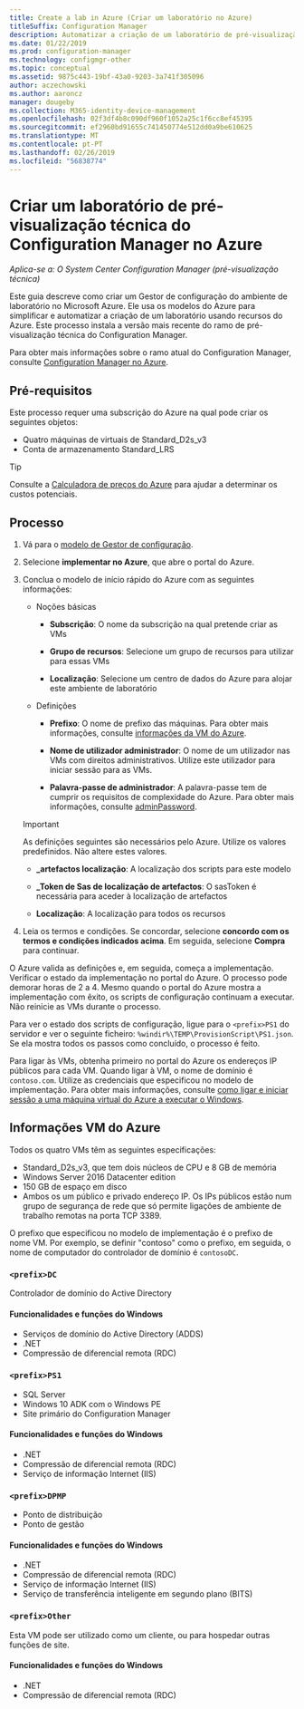```yaml
---
title: Create a lab in Azure (Criar um laboratório no Azure)
titleSuffix: Configuration Manager
description: Automatizar a criação de um laboratório de pré-visualização técnica do Configuration Manager utilizando modelos do Azure
ms.date: 01/22/2019
ms.prod: configuration-manager
ms.technology: configmgr-other
ms.topic: conceptual
ms.assetid: 9875c443-19bf-43a0-9203-3a741f305096
author: aczechowski
ms.author: aaroncz
manager: dougeby
ms.collection: M365-identity-device-management
ms.openlocfilehash: 02f3df4b8c090df960f1052a25c1f6cc8ef45395
ms.sourcegitcommit: ef2960bd91655c741450774e512dd0a9be610625
ms.translationtype: MT
ms.contentlocale: pt-PT
ms.lasthandoff: 02/26/2019
ms.locfileid: "56838774"
---
```

# <a name="create-a-configuration-manager-technical-preview-lab-in-azure"></a>Criar um laboratório de pré-visualização técnica do Configuration Manager no Azure

*Aplica-se a: O System Center Configuration Manager (pré-visualização técnica)*

<!--3556017-->

Este guia descreve como criar um Gestor de configuração do ambiente de laboratório no Microsoft Azure. Ele usa os modelos do Azure para simplificar e automatizar a criação de um laboratório usando recursos do Azure. Este processo instala a versão mais recente do ramo de pré-visualização técnica do Configuration Manager. 

Para obter mais informações sobre o ramo atual do Configuration Manager, consulte [Configuration Manager no Azure](/sccm/core/understand/configuration-manager-on-azure).



## <a name="prerequisites"></a>Pré-requisitos

Este processo requer uma subscrição do Azure na qual pode criar os seguintes objetos: 
- Quatro máquinas de virtuais de Standard_D2s_v3
- Conta de armazenamento Standard_LRS

> [!Tip]  
> Consulte a [Calculadora de preços do Azure](https://azure.microsoft.com/pricing/calculator/) para ajudar a determinar os custos potenciais.  



## <a name="process"></a>Processo

1. Vá para o [modelo de Gestor de configuração](https://azure.microsoft.com/resources/templates/sccm-technicalpreview/).  

2. Selecione **implementar no Azure**, que abre o portal do Azure.  

3. Conclua o modelo de início rápido do Azure com as seguintes informações:

    - Noções básicas  

        - **Subscrição**: O nome da subscrição na qual pretende criar as VMs  

        - **Grupo de recursos**: Selecione um grupo de recursos para utilizar para essas VMs  

        - **Localização**: Selecione um centro de dados do Azure para alojar este ambiente de laboratório  

    - Definições  

        - **Prefixo**: O nome de prefixo das máquinas. Para obter mais informações, consulte [informações da VM do Azure](#azure-vm-info).  

        - **Nome de utilizador administrador**: O nome de um utilizador nas VMs com direitos administrativos. Utilize este utilizador para iniciar sessão para as VMs.  

        - **Palavra-passe de administrador**: A palavra-passe tem de cumprir os requisitos de complexidade do Azure. Para obter mais informações, consulte [adminPassword](https://docs.microsoft.com/rest/api/compute/virtualmachines/createorupdate#osprofile).  

    > [!Important]  
    > As definições seguintes são necessários pelo Azure. Utilize os valores predefinidos. Não altere estes valores.  
    > 
    > - **\_artefactos localização**: A localização dos scripts para este modelo <!-- https://raw.githubusercontent.com/Azure/azure-quickstart-templates/master/sccm-technicalpreview/ -->  
    >
    > - **\_Token de Sas de localização de artefactos**: O sasToken é necessária para aceder à localização de artefactos  
    > 
    > - **Localização**: A localização para todos os recursos

4. Leia os termos e condições. Se concordar, selecione **concordo com os termos e condições indicados acima**. Em seguida, selecione **Compra** para continuar. 

O Azure valida as definições e, em seguida, começa a implementação. Verificar o estado da implementação no portal do Azure. O processo pode demorar horas de 2 a 4. Mesmo quando o portal do Azure mostra a implementação com êxito, os scripts de configuração continuam a executar. Não reinicie as VMs durante o processo.

Para ver o estado dos scripts de configuração, ligue para o `<prefix>PS1` do servidor e ver o seguinte ficheiro: `%windir%\TEMP\ProvisionScript\PS1.json`. Se ela mostra todos os passos como concluído, o processo é feito.

Para ligar às VMs, obtenha primeiro no portal do Azure os endereços IP públicos para cada VM. Quando ligar à VM, o nome de domínio é `contoso.com`. Utilize as credenciais que especificou no modelo de implementação. Para obter mais informações, consulte [como ligar e iniciar sessão a uma máquina virtual do Azure a executar o Windows](https://docs.microsoft.com/azure/virtual-machines/windows/connect-logon).



## <a name="azure-vm-info"></a>Informações VM do Azure

Todos os quatro VMs têm as seguintes especificações:
- Standard_D2s_v3, que tem dois núcleos de CPU e 8 GB de memória  
- Windows Server 2016 Datacenter edition
- 150 GB de espaço em disco
- Ambos os um público e privado endereço IP. Os IPs públicos estão num grupo de segurança de rede que só permite ligações de ambiente de trabalho remotas na porta TCP 3389. 

O prefixo que especificou no modelo de implementação é o prefixo de nome VM. Por exemplo, se definir "contoso" como o prefixo, em seguida, o nome de computador do controlador de domínio é `contosoDC`.


### `<prefix>DC`

Controlador de domínio do Active Directory

#### <a name="windows-features-and-roles"></a>Funcionalidades e funções do Windows
- Serviços de domínio do Active Directory (ADDS)
- .NET
- Compressão de diferencial remota (RDC)


### `<prefix>PS1`

- SQL Server
- Windows 10 ADK com o Windows PE 
- Site primário do Configuration Manager

#### <a name="windows-features-and-roles"></a>Funcionalidades e funções do Windows
- .NET
- Compressão de diferencial remota (RDC) 
- Serviço de informação Internet (IIS)


### `<prefix>DPMP`

- Ponto de distribuição
- Ponto de gestão

#### <a name="windows-features-and-roles"></a>Funcionalidades e funções do Windows
- .NET
- Compressão de diferencial remota (RDC) 
- Serviço de informação Internet (IIS)
- Serviço de transferência inteligente em segundo plano (BITS)


### `<prefix>Other`

Esta VM pode ser utilizado como um cliente, ou para hospedar outras funções de site.

#### <a name="windows-features-and-roles"></a>Funcionalidades e funções do Windows
- .NET
- Compressão de diferencial remota (RDC) 


